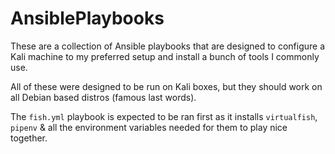 # AnsiblePlaybooks

These are a collection of Ansible playbooks that are designed to configure a Kali machine to my preferred setup and install a bunch of tools I commonly use. 

All of these were designed to be run on Kali boxes, but they should work on all Debian based distros (famous last words).

The `fish.yml` playbook is expected to be ran first as it installs `virtualfish`, `pipenv` & all the environment variables needed for them to play nice together.
